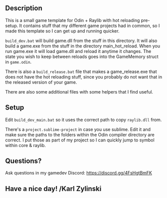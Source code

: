 ## Description

This is a small game template for Odin + Raylib with hot reloading pre-setup. It contains stuff that my different game projects had in common, so I made this template so I can get up and running quicker.

`build_dev.bat` will build game.dll from the stuff in this directory. It will also build a game.exe from the stuff in the directory main_hot_reload. When you run game.exe it will load game.dll and reload it anytime it changes. The state you wish to keep between reloads goes into the GameMemory struct in `game.odin`.

There is also a `build_release.bat` file that makes a game_release.exe that does not have the hot reloading stuff, since you probably do not want that in the released version of your game.

There are also some additional files with some helpers that I find useful.

## Setup

Edit `build_dev_main.bat` so it uses the correct path to copy `raylib.dll` from.

There's a `project.sublime-project` in case you use sublime. Edit it and make sure the paths to the folders within the Odin compiler directory are correct. I put those as part of my project so I can quickly jump to symbol within core & raylib.

## Questions?

Ask questions in my gamedev Discord: https://discord.gg/4FsHgtBmFK

## Have a nice day! /Karl Zylinski
